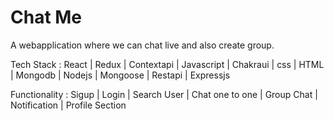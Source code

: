 <h1>Chat Me</h1>
<p>A webapplication where we can chat live and also create group.</p>
<p>Tech Stack : React | Redux | Contextapi | Javascript | Chakraui | css | HTML | Mongodb | Nodejs | Mongoose | Restapi | Expressjs </p>
<p>Functionality : Sigup | Login | Search User | Chat one to one | Group Chat | Notification | Profile Section</p>

